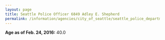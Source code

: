```yaml
---
layout: page
title: Seattle Police Officer 6849 Adley E. Shepherd
permalink: /information/agencies/city_of_seattle/seattle_police_department/copbook/6849/
---
```


**Age as of Feb. 24, 2016:** 40.0
